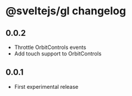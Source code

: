 # @sveltejs/gl changelog

## 0.0.2

* Throttle OrbitControls events
* Add touch support to OrbitControls

## 0.0.1

* First experimental release